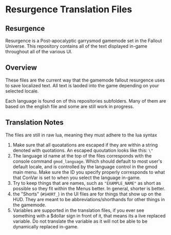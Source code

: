 # Resurgence Translation Files

## Resurgence
Resurgence is a Post-apocalyptic garrysmod gamemode set in the Fallout Universe. This repository contains all of the text displayed in-game throughout all of the various UI.

## Overview
These files are the current way that the gamemode fallout resurgence uses to save localized text. All text is laoded into the game depending on your selected locale.

Each language is found on of this repositories subfolders. Many of them are based on the english file and some are still work in progress.

## Translation Notes
The files are still in raw lua, meaning they must adhere to the lua syntax

1. Make sure that all quoatations are escaped if they are within a string denoted with quotations. An escaped quoutation looks like this: `\"`
2. The language id name at the top of the files corresponds with the console command `gmod_language`. Which should default to most user's default locale, and is controlled by the language control in the gmod main menu. Make sure the ID you specify properly corresponds to what that ConVar is set to when you select the language in-game.
3. Try to keep things that are names, such as `"EXAMPLE_NAME"` as short as possible so they fit within the Menus better. In general, shorter is better.
4. the "Shorts" (`#SHORT_`) in the UI files are for things that show up on the HUD. They are meant to be abbreviations/shorthands for other things in the gamemode.
5. Variables are supported in the translation files, if you ever see something with a $dollar sign in front of it, that means its a live replaced variable. Do not translate the variable as it will not be able to be dynamically replaced in-game.
